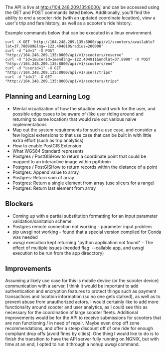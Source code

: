 The API is live at http://104.248.209.135:8000/, and can be accessed using the GET and POST commands listed below. Additionally, you'll find the ability to end a scooter ride (with an updated coordinate location), view a user's trip and fare history, as well as a scooter's ride history.

Example commands below that can be executed in a linux environment.

```
curl -X GET 'http://104.248.209.135:8000/api/v1/scooters/available?lat=37.788989&lng=-122.404810&radius=200000'
curl -d "id=1" -X POST "http://104.248.209.135:8000/api/v1/scooters/reserve"
curl -d "id=1&userid=1&endlng=-122.404911&endlat=37.8990" -X POST "http://104.248.209.135:8000/api/v1/scooters/end"
curl -d "userid=1" -X GET "http://104.248.209.135:8000/api/v1/users/trips"
curl -d "id=1" -X GET "http://104.248.209.135:8000/api/v1/scooters/trips"
```

Planning and Learning Log
-------------------------
- Mental vizualization of how the situation would work for the user, and possible edge cases to be aware of (like user riding around and returning to same location) that would rule out various naive implementations
- Map out the system requirements for such a use case, and consider a few logical extensions to that use case that can be built in with little extra effort (such as trip analytics)
- How to enable PostGIS Extension
- What WGS84 Standard represents
- Postgres / PostGISHow to return a coordinate point that could be mapped to an interactive image within pgAdmin
- Postgres / PostGISHow to return records within the distance of a point
- Postgres: Append value to array
- Postgres: Return sum of array
- Postgres: Return a single element from array (use slicers for a range)
- Postgres: Return last element from array


Blockers
--------
- Coming up with a partial substitution formatting for an input parameter validation/sanitation scheme
- Postgres remote connection not working - parameter input problem
- pip uwsgi not working - found that a special version compiled for Conda was needed
- uwsgi execution kept returning "python application not found" - The effect of multiple issues (needed flag: --callable app, and uwsgi execution to be run from the app direcctory)


Improvements
------------
Assuming a likely use case for this is mobile device (or the scooter device) communication with a server, I think it would be important to add authentication and encryption features to protect things such as payment transactions and location information (so no one gets stalked), as well as to prevent abuse from unauthorized actors. I would certainly like to add more functionality around scooter and user analytics, as I could see this as necessary for the coordination of large scooter fleets. Additional improvements would be for the API to receive submissions for scooters that are non functioning / in need of repair. Maybe even drop off zone recommendations, and offer a steep discount off of one ride for enough compliant drop offs (avoid fines by cities). One thing I would like to do is to finish the transition to have the API server fully running on NGNIX, but with time at an end, I opted to run it through a nohup uwsgi command. 
